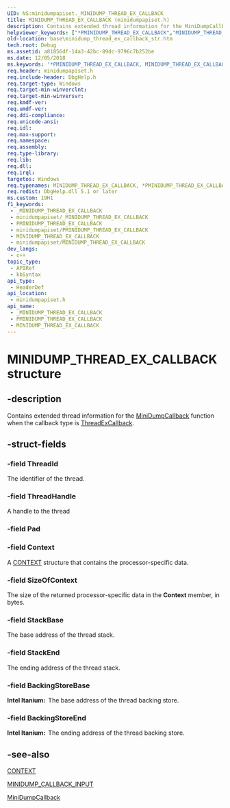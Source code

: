```yaml
---
UID: NS:minidumpapiset._MINIDUMP_THREAD_EX_CALLBACK
title: MINIDUMP_THREAD_EX_CALLBACK (minidumpapiset.h)
description: Contains extended thread information for the MiniDumpCallback function when the callback type is ThreadExCallback.
helpviewer_keywords: ["*PMINIDUMP_THREAD_EX_CALLBACK","MINIDUMP_THREAD_EX_CALLBACK","MINIDUMP_THREAD_EX_CALLBACK structure","PMINIDUMP_THREAD_EX_CALLBACK","PMINIDUMP_THREAD_EX_CALLBACK structure pointer","_MINIDUMP_THREAD_EX_CALLBACK","_win32_minidump_thread_ex_callback_str","base.minidump_thread_ex_callback_str","minidumpapiset/MINIDUMP_THREAD_EX_CALLBACK","minidumpapiset/PMINIDUMP_THREAD_EX_CALLBACK"]
old-location: base\minidump_thread_ex_callback_str.htm
tech.root: Debug
ms.assetid: a81856df-14a3-42bc-89dc-9796c7b252be
ms.date: 12/05/2018
ms.keywords: '*PMINIDUMP_THREAD_EX_CALLBACK, MINIDUMP_THREAD_EX_CALLBACK, MINIDUMP_THREAD_EX_CALLBACK structure, PMINIDUMP_THREAD_EX_CALLBACK, PMINIDUMP_THREAD_EX_CALLBACK structure pointer, _MINIDUMP_THREAD_EX_CALLBACK, _win32_minidump_thread_ex_callback_str, base.minidump_thread_ex_callback_str, minidumpapiset/MINIDUMP_THREAD_EX_CALLBACK, minidumpapiset/PMINIDUMP_THREAD_EX_CALLBACK'
req.header: minidumpapiset.h
req.include-header: DbgHelp.h
req.target-type: Windows
req.target-min-winverclnt: 
req.target-min-winversvr: 
req.kmdf-ver: 
req.umdf-ver: 
req.ddi-compliance: 
req.unicode-ansi: 
req.idl: 
req.max-support: 
req.namespace: 
req.assembly: 
req.type-library: 
req.lib: 
req.dll: 
req.irql: 
targetos: Windows
req.typenames: MINIDUMP_THREAD_EX_CALLBACK, *PMINIDUMP_THREAD_EX_CALLBACK
req.redist: DbgHelp.dll 5.1 or later
ms.custom: 19H1
f1_keywords:
 - _MINIDUMP_THREAD_EX_CALLBACK
 - minidumpapiset/_MINIDUMP_THREAD_EX_CALLBACK
 - PMINIDUMP_THREAD_EX_CALLBACK
 - minidumpapiset/PMINIDUMP_THREAD_EX_CALLBACK
 - MINIDUMP_THREAD_EX_CALLBACK
 - minidumpapiset/MINIDUMP_THREAD_EX_CALLBACK
dev_langs:
 - c++
topic_type:
 - APIRef
 - kbSyntax
api_type:
 - HeaderDef
api_location:
 - minidumpapiset.h
api_name:
 - _MINIDUMP_THREAD_EX_CALLBACK
 - PMINIDUMP_THREAD_EX_CALLBACK
 - MINIDUMP_THREAD_EX_CALLBACK
---
```


# MINIDUMP_THREAD_EX_CALLBACK structure


## -description

Contains extended thread information for the 
<a href="/windows/desktop/api/minidumpapiset/nc-minidumpapiset-minidump_callback_routine">MiniDumpCallback</a> function when the callback type is 
<a href="/windows/desktop/api/minidumpapiset/ne-minidumpapiset-minidump_callback_type">ThreadExCallback</a>.

## -struct-fields

### -field ThreadId

The identifier of the thread.

### -field ThreadHandle

A handle to the thread

### -field Pad

### -field Context

A 
<a href="/windows/desktop/api/winnt/ns-winnt-arm64_nt_context">CONTEXT</a> structure that contains the processor-specific data.

### -field SizeOfContext

The size of the returned processor-specific data in the <b>Context</b> member, in bytes.

### -field StackBase

The base address of the thread stack.

### -field StackEnd

The ending address of the thread stack.

### -field BackingStoreBase

<b>Intel Itanium:  </b>The base address of the thread backing store.

### -field BackingStoreEnd

<b>Intel Itanium:  </b>The ending address of the thread backing store.

## -see-also

<a href="/windows/desktop/api/winnt/ns-winnt-arm64_nt_context">CONTEXT</a>



<a href="/windows/win32/api/minidumpapiset/ns-minidumpapiset-minidump_callback_input">MINIDUMP_CALLBACK_INPUT</a>



<a href="/windows/desktop/api/minidumpapiset/nc-minidumpapiset-minidump_callback_routine">MiniDumpCallback</a>

